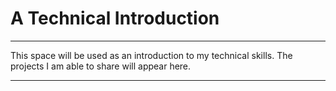 # A Technical Introduction
<hr></hr>
This space will be used as an introduction to my technical skills. The projects I am able to share will appear here.
<hr></hr>
